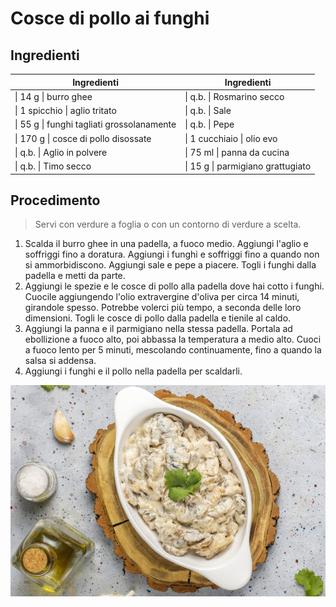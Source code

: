 # Cosce di pollo ai funghi

## Ingredienti

| Ingredienti                                | Ingredienti                       |
| ------------------------------------------ | --------------------------------- |
| \| 14 g \| burro ghee                      | \| q.b. \| Rosmarino secco        |
| \| 1 spicchio \| aglio tritato             | \| q.b. \| Sale                   |
| \| 55 g \| funghi tagliati grossolanamente | \| q.b. \| Pepe                   |
| \| 170 g \| cosce di pollo disossate       | \| 1 cucchiaio \| olio evo        |
| \| q.b. \| Aglio in polvere                | \| 75 ml \| panna da cucina       |
| \| q.b. \| Timo secco                      | \| 15 g \| parmigiano grattugiato |
## Procedimento

> Servi con verdure a foglia o con un contorno di verdure a scelta.

1. Scalda il burro ghee in una padella, a fuoco medio. Aggiungi l'aglio e soffriggi fino a doratura. Aggiungi i funghi e soffriggi fino a quando non si ammorbidiscono. Aggiungi sale e pepe a piacere. Togli i funghi dalla padella e metti da parte.
2. Aggiungi le spezie e le cosce di pollo alla padella dove hai cotto i funghi. Cuocile aggiungendo l'olio extravergine d'oliva per circa 14 minuti, girandole spesso. Potrebbe volerci più tempo, a seconda delle loro dimensioni. Togli le cosce di pollo dalla padella e tienile al caldo.
3. Aggiungi la panna e il parmigiano nella stessa padella. Portala ad ebollizione a fuoco alto, poi abbassa la temperatura a medio alto. Cuoci a fuoco lento per 5 minuti, mescolando continuamente, fino a quando la salsa si addensa.
4. Aggiungi i funghi e il pollo nella padella per scaldarli.


![](img/Cosce-di-pollo-ai-funghi.png)